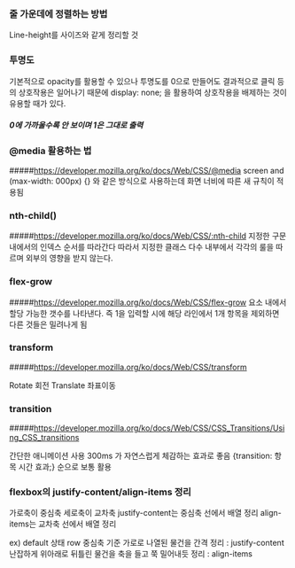### 줄 가운데에 정렬하는 방법

Line-height를 사이즈와 같게 정리할 것

### 투명도

기본적으로 opacity를 활용할 수 있으나 투명도를 0으로 만들어도 결과적으로 클릭 등의 상호작용은 일어나기 때문에 display: none; 을 활용하여 상호작용을 배제하는 것이 유용할 때가 있다.

##### 0에 가까울수록 안 보이며 1은 그대로 출력

### @media 활용하는 법

#####https://developer.mozilla.org/ko/docs/Web/CSS/@media
screen and (max-width: 000px) {} 와 같은 방식으로 사용하는데 화면 너비에 따른 새 규칙이 적용됨

### nth-child()

#####https://developer.mozilla.org/ko/docs/Web/CSS/:nth-child
지정한 구문 내에서의 인덱스 순서를 따라간다
따라서 지정한 클래스 다수 내부에서 각각의 룰을 따르며 외부의 영향을 받지 않는다.

### flex-grow

#####https://developer.mozilla.org/ko/docs/Web/CSS/flex-grow
요소 내에서 할당 가능한 갯수를 나타낸다. 즉 1을 입력할 시에 해당 라인에서 1개 항목을 제외하면 다른 것들은 밀려나게 됨

### transform

#####https://developer.mozilla.org/ko/docs/Web/CSS/transform

Rotate 회전 Translate 좌표이동

### transition

#####https://developer.mozilla.org/ko/docs/Web/CSS/CSS_Transitions/Using_CSS_transitions

간단한 애니메이션 사용 300ms 가 자연스럽게 체감하는 효과로 좋음
{transition: 항목 시간 효과;} 순으로 보통 활용

### flexbox의 justify-content/align-items 정리

가로축이 중심축 세로축이 교차축
justify-content는 중심축 선에서 배열 정리
align-items는 교차축 선에서 배열 정리

ex) default 상태 row 중심축 기준
가로로 나열된 물건을 간격 정리 : justify-content
난잡하게 위아래로 뒤틀린 물건을 축을 들고 쭉 밀어내듯 정리 : align-items
